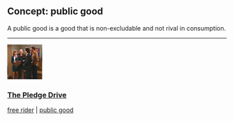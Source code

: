 ## Concept: public good

A public good is a good that is non-excludable and not rival in consumption.

<hr>
<div class="clip-listing">
<img src="media/icons/pledge_drive_clip1.jpg" alt="The Pledge Drive icon">

### [The Pledge Drive](../clip/56/)

[free rider](/concept/free-rider/) | [public good](/concept/public-good/)
</div>

